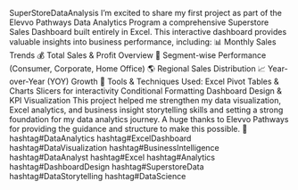 SuperStoreDataAnalysis
I’m excited to share my first project as part of the Elevvo Pathways Data Analytics Program a comprehensive Superstore Sales Dashboard built entirely in Excel.
This interactive dashboard provides valuable insights into business performance, including:
 📊 Monthly Sales Trends
 💰 Total Sales & Profit Overview
 🏢 Segment-wise Performance (Consumer, Corporate, Home Office)
 🌎 Regional Sales Distribution
 📈 Year-over-Year (YOY) Growth
🔧 Tools & Techniques Used:
Excel Pivot Tables & Charts
Slicers for interactivity
Conditional Formatting
Dashboard Design & KPI Visualization
This project helped me strengthen my data visualization, Excel analytics, and business insight storytelling skills and setting a strong foundation for my data analytics journey.
A huge thanks to Elevvo Pathways for providing the guidance and structure to make this possible. 🙌
hashtag#DataAnalytics hashtag#ExcelDashboard hashtag#DataVisualization hashtag#BusinessIntelligence hashtag#DataAnalyst hashtag#Excel hashtag#Analytics hashtag#DashboardDesign hashtag#SuperstoreData hashtag#DataStorytelling hashtag#DataScience

